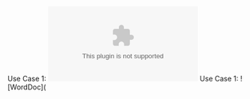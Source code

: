 Use Case 1:  ![WordDoc](https://github.com/15wirtzm/ISQA3420/files/795250/UseCase1.docx)
Use Case 1:  ![WordDoc](
